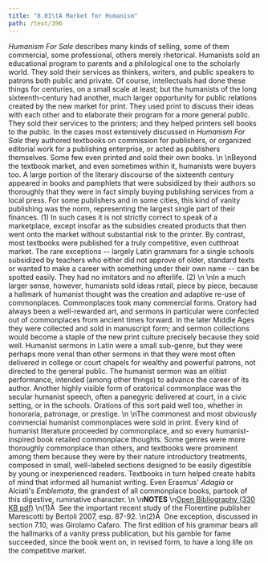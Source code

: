 ```yaml
---
title: "8.01\tA Market for Humanism"
path: /text/396
---
```

<em>Humanism For Sale</em> describes many kinds of selling, some of them commercial, some professional, others merely rhetorical. Humanists sold an educational program to parents and a philological one to the scholarly world. They sold their services as thinkers, writers, and public speakers to patrons both public and private. Of course, intellectuals had done these things for centuries, on a small scale at least; but the humanists of the long sixteenth-century had another, much larger opportunity for public relations created by the new market for print. They used print to discuss their ideas with each other and to elaborate their program for a more general public. They sold their services to the printers; and they helped printers sell books to the public. In the cases most extensively discussed in <em>Humanism For Sale</em> they authored textbooks on commission for publishers, or organized editorial work for a publishing enterprise, or acted as publishers themselves. Some few even printed and sold their own books.\n\nBeyond the textbook market, and even sometimes within it, humanists were buyers too. A large portion of the literary discourse of the sixteenth century appeared in books and pamphlets that were subsidized by their authors so thoroughly that they were in fact simply buying publishing services from a local press. For some publishers and in some cities, this kind of vanity publishing was the norm, representing the largest single part of their finances. (1) In such cases it is not strictly correct to speak of a marketplace, except insofar as the subsidies created products that then went onto the market without substantial risk to the printer. By contrast, most textbooks were published for a truly competitive, even cutthroat market. The rare exceptions -- largely Latin grammars for a single schools subsidized by teachers who either did not approve of older, standard texts or wanted to make a career with something under their own name -- can be spotted easily. They had no imitators and no afterlife. (2)\n\nIn a much larger sense, however, humanists sold ideas retail, piece by piece, because a hallmark of humanist thought was the creation and adaptive re-use of commonplaces. Commonplaces took many commercial forms. Oratory had always been a well-rewarded art, and sermons in particular were confected out of commonplaces from ancient times forward. In the later Middle Ages they were collected and sold in manuscript form; and sermon collections would become a staple of the new print culture precisely because they sold well. Humanist sermons in Latin were a small sub-genre, but they were perhaps more venal than other sermons in that they were most often delivered in college or court chapels for wealthy and powerful patrons, not directed to the general public. The humanist sermon was an elitist performance, intended (among other things) to advance the career of its author. Another highly visible form of oratorical commonplace was the secular humanist speech, often a panegyric delivered at court, in a civic setting, or in the schools. Orations of this sort paid well too, whether in honoraria, patronage, or prestige.\n\nThe commonest and most obviously commercial humanist commonplaces were sold in print. Every kind of humanist literature proceeded by commonplace, and so every humanist-inspired book retailed commonplace thoughts. Some genres were more thoroughly commonplace than others, and textbooks were prominent among them because they were by their nature introductory treatments, composed in small, well-labeled sections designed to be easily digestible by young or inexperienced readers. Textbooks in turn helped create habits of mind that informed all humanist writing. Even Erasmus' <em>Adagia</em> or Alciati's <em>Emblemata</em>, the grandest of all commonplace books, partook of this digestive, ruminative character.\n\n<strong>NOTES</strong>\n<a href="http://www.humanismforsale.org/bibliography.pdf" target="new">Open Bibliography (330 KB pdf)</a>\n(1)Â  See the important recent study of the Florentine publisher Marescotti by Bertoli 2007, esp. 87-92.\n(2)Â  One exception, discussed in section 7.10, was Girolamo Cafaro. The first edition of his grammar bears all the hallmarks of a vanity press publication, but his gamble for fame succeeded, since the book went on, in revised form, to have a long life on the competitive market.
